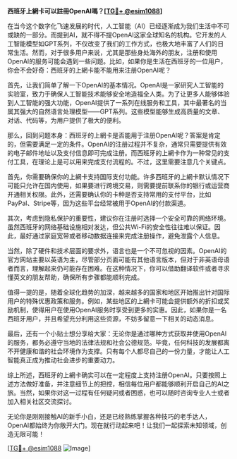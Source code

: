 **西班牙上網卡可以註冊OpenAI嗎？[[TG💪+ @esim1088](https://t.me/s/esim1088)]**

在当今这个数字化飞速发展的时代，人工智能（AI）已经逐渐成为我们生活中不可或缺的一部分。而提到AI，就不得不提OpenAI这家全球知名的机构。它开发的人工智能模型如GPT系列，不仅改变了我们的工作方式，也极大地丰富了人们的日常生活。然而，对于很多用户来说，尤其是那些身处海外的朋友，注册和使用OpenAI的服务可能会遇到一些问题。比如，如果你是生活在西班牙的一位用户，你会不会好奇：西班牙的上網卡能不能用来注册OpenAI呢？

首先，让我们简单了解一下OpenAI的基本情况。OpenAI是一家研究人工智能的实验室，致力于确保人工智能技术能够安全地造福全人类。为了让更多人能够体验到人工智能的强大功能，OpenAI提供了一系列在线服务和工具，其中最著名的当属其强大的自然语言处理模型——GPT系列。这些模型能够生成高质量的文章、对话、代码等，为用户提供了极大的便利。

那么，回到问题本身：西班牙的上網卡是否能用于注册OpenAI呢？答案是肯定的，但需要满足一定的条件。OpenAI的注册过程并不复杂，通常只需要提供有效的电子邮件地址以及支付信息即可完成注册。而西班牙的上網卡作为一种常见的支付工具，在理论上是可以用来完成支付流程的。不过，这里需要注意几个关键点。

首先，你需要确保你的上網卡支持国际支付功能。许多西班牙的上網卡默认情况下可能只允许在国内使用，如果要进行跨境交易，则需要提前联系你的银行或运营商开通相关权限。此外，还需要确认你的卡种是否支持常用的支付平台，比如PayPal、Stripe等，因为这些平台经常被用于OpenAI的付款渠道。

其次，考虑到隐私保护的重要性，建议你在注册时选择一个安全可靠的网络环境。虽然西班牙的网络基础设施相对发达，但公共Wi-Fi的安全性往往难以保证。因此，最好通过家庭宽带或者移动数据连接来完成注册操作，避免泄露个人信息。

当然，除了硬件和技术层面的要求外，语言也是一个不可忽视的因素。OpenAI的官方网站主要以英语为主，尽管部分页面可能有其他语言版本，但对于非英语母语者而言，理解起来仍可能存在困难。在这种情况下，你可以借助翻译软件或者寻求懂英文的朋友帮助，确保所有步骤都能顺利完成。

值得一提的是，随着全球化趋势的加深，越来越多的国家和地区开始推出针对国际用户的特殊优惠政策和服务。例如，某些地区的上網卡可能会提供额外的折扣或奖励机制，使得用户在使用OpenAI服务时享受到更多的实惠。因此，如果你是一名西班牙用户，并且希望充分利用这些资源，不妨多留意一下相关的动态消息。

最后，还有一个小贴士想分享给大家：无论你是通过哪种方式获取并使用OpenAI的服务，都务必遵守当地的法律法规和社会公德规范。毕竟，任何科技的发展都离不开健康和谐的社会环境作为支撑。只有每个人都尽自己的一份力量，才能让人工智能真正成为推动社会进步的重要动力。

综上所述，西班牙的上網卡确实可以在一定程度上支持注册OpenAI。只要按照上述方法做好准备，并注意细节上的把控，相信每位用户都能够顺利开启自己的AI之旅。当然，如果你对这一过程有任何疑问或者困惑，也可以随时咨询专业人士或者加入相关社区交流探讨。

无论你是刚刚接触AI的新手小白，还是已经熟练掌握各种技巧的老手达人，OpenAI都始终为你敞开大门。现在就行动起来吧！让我们一起探索未知领域，创造无限可能！

[[TG💪+ @esim1088](https://t.me/s/esim1088) ![Image](https://i.postimg.cc/4NQfJmqS/Snipaste-2025-05-13-00-14-12.png)]